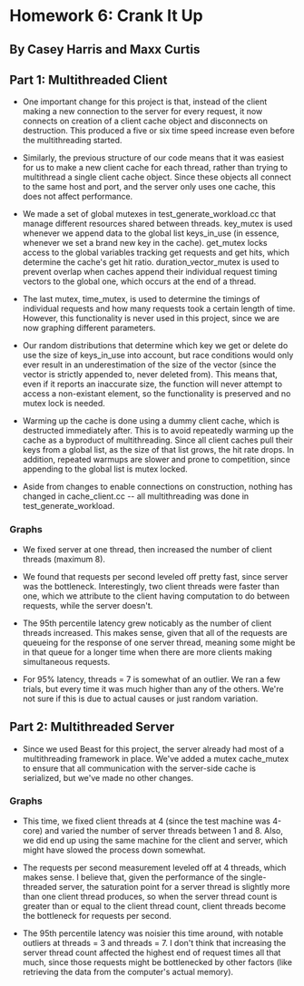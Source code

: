 # Homework 6: Crank It Up
## By Casey Harris and Maxx Curtis

## Part 1: Multithreaded Client

- One important change for this project is that, instead of the client making a new
connection to the server for every request, it now connects on creation of a client
cache object and disconnects on destruction. This produced a five or six time speed
increase even before the multithreading started.

- Similarly, the previous structure of our code means that it was easiest for us to
make a new client cache for each thread, rather than trying to multithread a single
client cache object. Since these objects all connect to the same host and port, and
the server only uses one cache, this does not affect performance.

- We made a set of global mutexes in test_generate_workload.cc that manage different
resources shared between threads. key_mutex is used whenever we append data to the
global list keys_in_use (in essence, whenever we set a brand new key in the cache).
get_mutex locks access to the global variables tracking get requests and get hits,
which determine the cache's get hit ratio. duration_vector_mutex is used to prevent
overlap when caches append their individual request timing vectors to the global one,
which occurs at the end of a thread.

- The last mutex, time_mutex, is used to determine the timings of individual requests
and how many requests took a certain length of time. However, this functionality
is never used in this project, since we are now graphing different parameters.

- Our random distributions that determine which key we get or delete do use the size
of keys_in_use into account, but race conditions would only ever result in an
underestimation of the size of the vector (since the vector is strictly appended to,
never deleted from). This means that, even if it reports an inaccurate size, the
function will never attempt to access a non-existant element, so the functionality
is preserved and no mutex lock is needed.

- Warming up the cache is done using a dummy client cache, which is destructed
immediately after. This is to avoid repeatedly warming up the cache as a byproduct
of multithreading. Since all client caches pull their keys from a global list, as
the size of that list grows, the hit rate drops. In addition, repeated warmups are
slower and prone to competition, since appending to the global list is mutex locked.

- Aside from changes to enable connections on construction, nothing has changed in
cache_client.cc -- all multithreading was done in test_generate_workload.

### Graphs

- We fixed server at one thread, then increased the number of client threads (maximum
8). 

- We found that requests per second leveled off pretty fast, since server was the
bottleneck. Interestingly, two client threads were faster than one, which we attribute
to the client having computation to do between requests, while the server doesn't.

- The 95th percentile latency grew noticably as the number of client threads increased.
This makes sense, given that all of the requests are queueing for the response of
one server thread, meaning some might be in that queue for a longer time when there
are more clients making simultaneous requests.

- For 95% latency, threads = 7 is somewhat of an outlier. We ran a few trials, but
every time it was much higher than any of the others. We're not sure if this is due
to actual causes or just random variation.

## Part 2: Multithreaded Server

- Since we used Beast for this project, the server already had most of a multithreading
framework in place. We've added a mutex cache_mutex to ensure that all communication
with the server-side cache is serialized, but we've made no other changes.

### Graphs

- This time, we fixed client threads at 4 (since the test machine was 4-core) and
varied the number of server threads between 1 and 8. Also, we did end up using the
same machine for the client and server, which might have slowed the process down
somewhat.

- The requests per second measurement leveled off at 4 threads, which makes sense.
I believe that, given the performance of the single-threaded server, the saturation
point for a server thread is slightly more than one client thread produces, so when
the server thread count is greater than or equal to the client thread count, client
threads become the bottleneck for requests per second.

- The 95th percentile latency was noisier this time around, with notable outliers at
threads = 3 and threads = 7. I don't think that increasing the server thread count
affected the highest end of request times all that much, since those requests might
be bottlenecked by other factors (like retrieving the data from the computer's actual
memory).